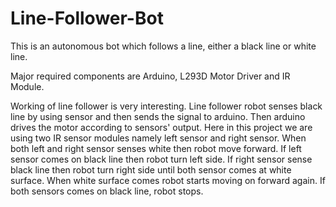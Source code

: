 # Line-Follower-Bot
This is an autonomous bot which follows a line, either a black line or white line.

Major required components are Arduino, L293D Motor Driver and IR Module.

Working of line follower is very interesting. Line follower robot senses black line by using sensor and then sends the signal to arduino. Then arduino drives the motor according to sensors' output.
Here in this project we are using two IR sensor modules namely left sensor and right sensor. When both left and right sensor senses white then robot move forward.
If left sensor comes on black line then robot turn left side.
If right sensor sense black line then robot turn right side until both sensor comes at white surface. When white surface comes robot starts moving on forward again.
If both sensors comes on black line, robot stops.

